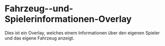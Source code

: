 # Fahrzeug--und-Spielerinformationen-Overlay
Dies ist ein Overlay, welches einem Informationen über den eigenen Spieler und das eigene Fahrzeug anzeigt.

